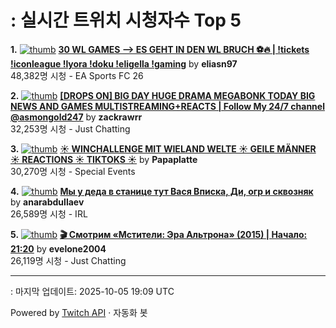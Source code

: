 # : 실시간 트위치 시청자수 Top 5

**1.** [![thumb](https://static-cdn.jtvnw.net/previews-ttv/live_user_eliasn97-320x180.jpg)](https://twitch.tv/eliasn97)
**[30 WL GAMES --> ES GEHT IN DEN  WL BRUCH ⚽🔥 | !tickets !iconleague !lyora !doku !eligella !gaming](https://twitch.tv/eliasn97)** by **eliasn97**<br>48,382명 시청  - EA Sports FC 26

**2.** [![thumb](https://static-cdn.jtvnw.net/previews-ttv/live_user_zackrawrr-320x180.jpg)](https://twitch.tv/zackrawrr)
**[[DROPS ON] BIG DAY HUGE DRAMA MEGABONK TODAY BIG NEWS AND GAMES MULTISTREAMING+REACTS | Follow My 24/7 channel @asmongold247](https://twitch.tv/zackrawrr)** by **zackrawrr**<br>32,253명 시청  - Just Chatting

**3.** [![thumb](https://static-cdn.jtvnw.net/previews-ttv/live_user_papaplatte-320x180.jpg)](https://twitch.tv/Papaplatte)
**[☀️ WINCHALLENGE MIT WIELAND WELTE ☀️ GEILE MÄNNER ☀️ REACTIONS ☀️ TIKTOKS ☀️](https://twitch.tv/Papaplatte)** by **Papaplatte**<br>30,270명 시청  - Special Events

**4.** [![thumb](https://static-cdn.jtvnw.net/previews-ttv/live_user_anarabdullaev-320x180.jpg)](https://twitch.tv/anarabdullaev)
**[Мы у деда в станице тут Вася Вписка, Ди, огр и сквозняк](https://twitch.tv/anarabdullaev)** by **anarabdullaev**<br>26,589명 시청  - IRL

**5.** [![thumb](https://static-cdn.jtvnw.net/previews-ttv/live_user_evelone2004-320x180.jpg)](https://twitch.tv/evelone2004)
**[🎬 Смотрим «Мстители: Эра Альтрона» (2015) | Начало: 21:20](https://twitch.tv/evelone2004)** by **evelone2004**<br>26,119명 시청  - Just Chatting


---
: 마지막 업데이트: 2025-10-05 19:09 UTC

Powered by [Twitch API](https://dev.twitch.tv/docs/api/reference) · 자동화 봇